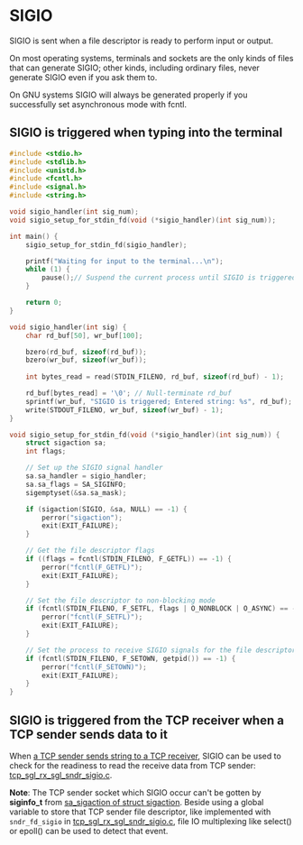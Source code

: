 # SIGIO
SIGIO is sent when a file descriptor is ready to perform input or output.

On most operating systems, terminals and sockets are the only kinds of files that can generate SIGIO; other kinds, including ordinary files, never generate SIGIO even if you ask them to.

On GNU systems SIGIO will always be generated properly if you successfully set asynchronous mode with fcntl.

## SIGIO is triggered when typing into the terminal
```c
#include <stdio.h>
#include <stdlib.h>
#include <unistd.h>
#include <fcntl.h>
#include <signal.h>
#include <string.h>

void sigio_handler(int sig_num);
void sigio_setup_for_stdin_fd(void (*sigio_handler)(int sig_num));

int main() {
    sigio_setup_for_stdin_fd(sigio_handler);

    printf("Waiting for input to the terminal...\n");
    while (1) {
        pause();// Suspend the current process until SIGIO is triggered by typing to STDIN_FILENO
    }

    return 0;
}

void sigio_handler(int sig) {
    char rd_buf[50], wr_buf[100];

    bzero(rd_buf, sizeof(rd_buf));
    bzero(wr_buf, sizeof(wr_buf));
    
    int bytes_read = read(STDIN_FILENO, rd_buf, sizeof(rd_buf) - 1);

    rd_buf[bytes_read] = '\0'; // Null-terminate rd_buf
    sprintf(wr_buf, "SIGIO is triggered; Entered string: %s", rd_buf);
    write(STDOUT_FILENO, wr_buf, sizeof(wr_buf) - 1);
}

void sigio_setup_for_stdin_fd(void (*sigio_handler)(int sig_num)) {
    struct sigaction sa;
    int flags;

    // Set up the SIGIO signal handler
    sa.sa_handler = sigio_handler;
    sa.sa_flags = SA_SIGINFO;
    sigemptyset(&sa.sa_mask);

    if (sigaction(SIGIO, &sa, NULL) == -1) {
        perror("sigaction");
        exit(EXIT_FAILURE);
    }

    // Get the file descriptor flags
    if ((flags = fcntl(STDIN_FILENO, F_GETFL)) == -1) {
        perror("fcntl(F_GETFL)");
        exit(EXIT_FAILURE);
    }

    // Set the file descriptor to non-blocking mode
    if (fcntl(STDIN_FILENO, F_SETFL, flags | O_NONBLOCK | O_ASYNC) == -1) {
        perror("fcntl(F_SETFL)");
        exit(EXIT_FAILURE);
    }

    // Set the process to receive SIGIO signals for the file descriptor
    if (fcntl(STDIN_FILENO, F_SETOWN, getpid()) == -1) {
        perror("fcntl(F_SETOWN)");
        exit(EXIT_FAILURE);
    }
}
```
## SIGIO is triggered from the TCP receiver when a TCP sender sends data to it

When [a TCP sender sends string to a TCP receiver](https://github.com/TranPhucVinh/C/blob/master/Transport%20layer/README.md#a-tcp-sender-sends-string-to-a-tcp-receiver), SIGIO can be used to check for the readiness to read the receive data from TCP sender: [tcp_sgl_rx_sgl_sndr_sigio.c](https://github.com/TranPhucVinh/C/blob/master/Transport%20layer/src/tcp_sgl_rx_sgl_sndr_sigio.c).

**Note**: The TCP sender socket which SIGIO occur can't be gotten by **siginfo_t** from [sa_sigaction of struct sigaction](https://github.com/TranPhucVinh/C/blob/master/Physical%20layer/Signal/Documents/API.md#sigaction). Beside using a global variable to store that TCP sender file descriptor, like implemented with ``sndr_fd_sigio`` in [tcp_sgl_rx_sgl_sndr_sigio.c](https://github.com/TranPhucVinh/C/blob/master/Transport%20layer/src/tcp_sgl_rx_sgl_sndr_sigio.c), file IO multiplexing like select() or epoll() can be used to detect that event.
